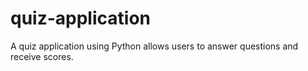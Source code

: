 # quiz-application
A quiz application using Python allows users to answer questions and receive scores.
